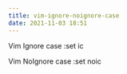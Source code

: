 ```yaml
---
title: vim-ignore-noignore-case
date: 2021-11-03 18:51
---
```

Vim Ignore case
:set ic

Vim NoIgnore case
:set noic
